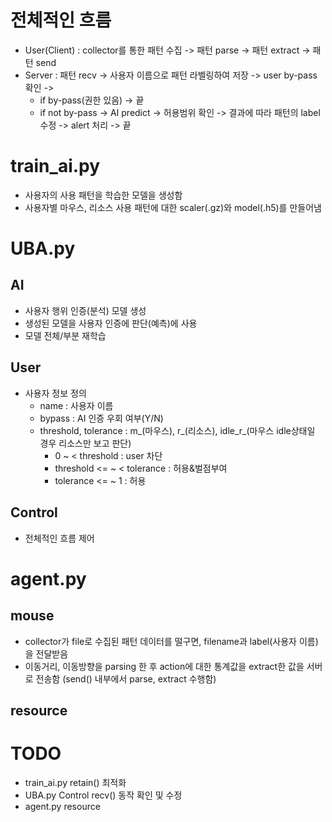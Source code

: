 # 전체적인 흐름
- User(Client) : collector를 통한 패턴 수집 -> 패턴 parse -> 패턴 extract -> 패턴 send 
- Server : 패턴 recv -> 사용자 이름으로 패턴 라벨링하여 저장 -> user by-pass 확인 -> 
    - if by-pass(권한 있음) -> 끝  
    - if not by-pass -> AI predict -> 허용범위 확인 -> 결과에 따라 패턴의 label 수정 -> alert 처리 -> 끝  


# train_ai.py
- 사용자의 사용 패턴을 학습한 모델을 생성함
- 사용자별 마우스, 리소스 사용 패턴에 대한 scaler(.gz)와 model(.h5)를 만들어냄


# UBA.py
## AI
- 사용자 행위 인증(분석) 모델 생성
- 생성된 모델을 사용자 인증에 판단(예측)에 사용
- 모델 전체/부분 재학습

## User
- 사용자 정보 정의
    - name : 사용자 이름
    - bypass : AI 인증 우회 여부(Y/N)
    - threshold, tolerance : m_(마우스), r_(리소스), idle_r_(마우스 idle상태일 경우 리소스만 보고 판단)
        - 0 ~ < threshold : user 차단
        - threshold <= ~ < tolerance : 허용&벌점부여
        - tolerance <= ~ 1 : 허용

## Control
- 전체적인 흐름 제어


# agent.py
## mouse
- collector가 file로 수집된 패턴 데이터를 떨구면, filename과 label(사용자 이름)을 전달받음
- 이동거리, 이동방향을 parsing 한 후 action에 대한 통계값을 extract한 값을 서버로 전송함 (send() 내부에서 parse, extract 수행함)

## resource


# TODO
- train_ai.py retain() 최적화
- UBA.py Control recv() 동작 확인 및 수정
- agent.py resource 




